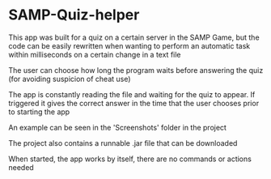# SAMP-Quiz-helper

This app was built for a quiz on a certain server in the SAMP Game, but the code can be easily rewritten when wanting to perform an automatic task within milliseconds on a certain change in a text file

The user can choose how long the program waits before answering the quiz (for avoiding suspicion of cheat use)

The app is constantly reading the file and waiting for the quiz to appear. If triggered it gives the correct answer in the time that the user chooses prior to starting the app

An example can be seen in the 'Screenshots' folder in the project

The project also contains a runnable .jar file that can be downloaded

When started, the app works by itself, there are no commands or actions needed
